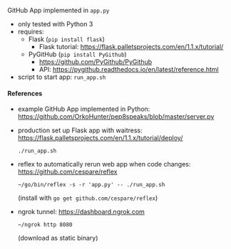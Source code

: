 GitHub App implemented in `app.py`

* only tested with Python 3
* requires:
  * Flask (`pip install flask`)
    * Flask tutorial: https://flask.palletsprojects.com/en/1.1.x/tutorial/
  * PyGitHub (`pip install PyGithub`)
    * https://github.com/PyGithub/PyGithub
    * API: https://pygithub.readthedocs.io/en/latest/reference.html
* script to start app: `run_app.sh`

#### References

* example GitHub App implemented in Python: https://github.com/OrkoHunter/pep8speaks/blob/master/server.py

* production set up Flask app with waitress: https://flask.palletsprojects.com/en/1.1.x/tutorial/deploy/
  ```
  ./run_app.sh
  ```

* reflex to automatically rerun web app when code changes: https://github.com/cespare/reflex
  ```
  ~/go/bin/reflex -s -r 'app.py' -- ./run_app.sh
  ```
  (install with `go get github.com/cespare/reflex`)

* ngrok tunnel: https://dashboard.ngrok.com
  ```
  ~/ngrok http 8080
  ```
  (download as static binary)
